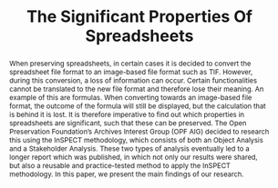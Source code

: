 ---
abstract: 'When preserving spreadsheets, in certain cases it is decided to convert
  the spreadsheet file format to an image-based file format such as TIF. However,
  during this conversion, a loss of information can occur. Certain functionalities
  cannot be translated to the new file format and therefore lose their meaning. An
  example of this are formulas. When converting towards an image-based file format,
  the outcome of the formula will still be displayed, but the calculation that is
  behind it is lost. It is therefore imperative to find out which properties in spreadsheets
  are significant, such that these can be preserved. The Open Preservation Foundation’s
  Archives Interest Group (OPF AIG) decided to research this using the InSPECT methodology,
  which consists of both an Object Analysis and a Stakeholder Analysis. These two
  types of analysis eventually led to a longer report which was published, in which
  not only our results were shared, but also a reusable and practice-tested method
  to apply the InSPECT methodology. In this paper, we present the main findings of
  our research.

  '
creators:
- Van Veenendaal, Remco
- Wijsman, Lotte
- Skødt, Asbjørn
- Sein, Kati
- Takema, Jacob
- O’sullivan, Jack
date: null
document_url: https://services.phaidra.univie.ac.at/api/object/o:1424921/download
grand_parent: iPRES
institutions:
- National Archives of the Netherlands
- Danish National Archives
- National Archives of Estonia
- Preservica
keywords:
- significant properties
- spreadsheets
- preservation
- object analysis
- stakeholder analysis
landing_page_url: https://phaidra.univie.ac.at/o:1424921
language: eng
layout: publication
license: CC BY 4.0 International
notes_url: null
parent: iPRES 2021
publication_type: paper
size: 214333
slides_url: null
source_name: iPRES
stream_url: null
title: The Significant Properties Of Spreadsheets
year: 2021
---